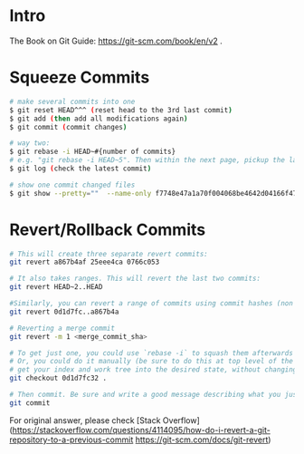 # Intro

The Book on Git Guide: https://git-scm.com/book/en/v2 .

# Squeeze Commits

```sh
# make several commits into one
$ git reset HEAD^^^ (reset head to the 3rd last commit)
$ git add (then add all modifications again)
$ git commit (commit changes)

# way two:
$ git rebase -i HEAD~#{number of commits} 
# e.g. "git rebase -i HEAD~5". Then within the next page, pickup the last commit you want, and squash other commit if we need, then complete rebase with new commit, after that all needed commits should be in one commit.
$ git log (check the latest commit)

# show one commit changed files
$ git show --pretty=""  --name-only f7748e47a1a70f004068be4642d04166f47cc692
```

# Revert/Rollback Commits

```sh
# This will create three separate revert commits:
git revert a867b4af 25eee4ca 0766c053

# It also takes ranges. This will revert the last two commits:
git revert HEAD~2..HEAD

#Similarly, you can revert a range of commits using commit hashes (non inclusive of first hash):
git revert 0d1d7fc..a867b4a

# Reverting a merge commit
git revert -m 1 <merge_commit_sha>

# To get just one, you could use `rebase -i` to squash them afterwards
# Or, you could do it manually (be sure to do this at top level of the repo)
# get your index and work tree into the desired state, without changing HEAD:
git checkout 0d1d7fc32 .

# Then commit. Be sure and write a good message describing what you just did
git commit
```

For original answer, please check [Stack Overflow](https://stackoverflow.com/questions/4114095/how-do-i-revert-a-git-repository-to-a-previous-commit
https://git-scm.com/docs/git-revert)